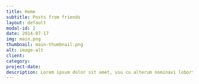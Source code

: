 ```yaml
---
title: Home
subtitle: Posts from friends
layout: default
modal-id: 2
date: 2014-07-17
img: main.png
thumbnail: main-thumbnail.png
alt: image-alt
client: 
category: 
project-date: 
description: Lorem ipsum dolor sit amet, usu cu alterum nominavi lobortis. At duo novum diceret. Tantas apeirian vix et, usu sanctus postulant inciderint ut, populo diceret necessitatibus in vim. Cu eum dicam feugiat noluisse.
---
```

